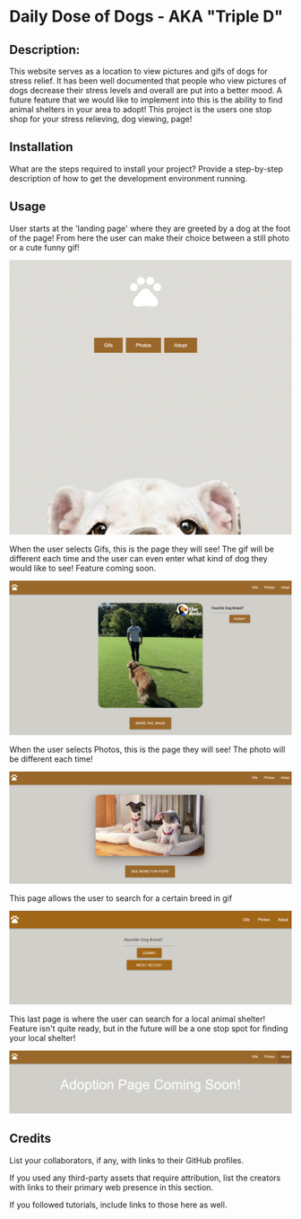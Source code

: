 # Daily Dose of Dogs - AKA "Triple D"

## Description: 

This website serves as a location to view pictures and gifs of dogs for stress relief. It has been well documented that people who view pictures of dogs decrease their stress levels and overall are put into a better mood. A future feature that we would like to implement into this is the ability to find animal shelters in your area to adopt! This project is the users one stop shop for your stress relieving, dog viewing, page!


## Installation

What are the steps required to install your project? Provide a step-by-step description of how to get the development environment running.

## Usage

User starts at the 'landing page' where they are greeted by a dog at the foot of the page! From here the user can make their choice between a still photo or a cute funny gif!

![Starting page - buttons for user to go to Gifs, Photos, or Adopt](Assets/images/landingpage.png)

When the user selects Gifs, this is the page they will see! The gif will be different each time and the user can even enter what kind of dog they would like to see! Feature coming soon. 


![Page where the user can view gifs of dogs. Even submit what type of dog they want to see!](Assets/images/gifpage.png)

When the user selects Photos, this is the page they will see! The photo will be different each time!


![Page where the user can shuffle through still photos of dogs!](Assets/images/picpage.png)

This page allows the user to search for a certain breed in gif

![Where the user can search for a specific dog breed in gif](Assets/images/search.png)

This last page is where the user can search for a local animal shelter! Feature isn't quite ready, but in the future will be a one stop spot for finding your local shelter!


![Where the user can search for a local animal shelter! Under Construction](Assets/images/adoptpage.png)




## Credits

List your collaborators, if any, with links to their GitHub profiles.

If you used any third-party assets that require attribution, list the creators with links to their primary web presence in this section.

If you followed tutorials, include links to those here as well.

